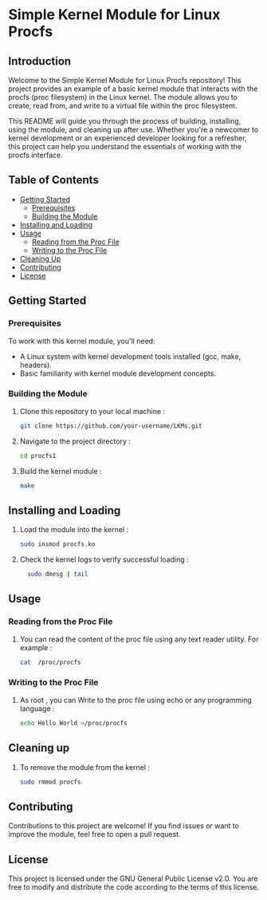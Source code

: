# Simple Kernel Module for Linux Procfs

## Introduction

Welcome to the Simple Kernel Module for Linux Procfs repository! This project provides an example of a basic kernel module that interacts with the procfs (proc filesystem) in the Linux kernel. The module allows you to create, read from, and write to a virtual file within the proc filesystem.

This README will guide you through the process of building, installing, using the module, and cleaning up after use. Whether you're a newcomer to kernel development or an experienced developer looking for a refresher, this project can help you understand the essentials of working with the procfs interface.

## Table of Contents

- [Getting Started](#getting-started)
  - [Prerequisites](#prerequisites)
  - [Building the Module](#building-the-module)
- [Installing and Loading](#installing-and-loading)
- [Usage](#usage)
  - [Reading from the Proc File](#reading-from-the-proc-file)
  - [Writing to the Proc File](#writing-to-the-proc-file)
- [Cleaning Up](#cleaning-up)
- [Contributing](#contributing)
- [License](#license)

## Getting Started

### Prerequisites

To work with this kernel module, you'll need:

- A Linux system with kernel development tools installed (gcc, make, headers).
- Basic familiarity with kernel module development concepts.

### Building the Module

1. Clone this repository to your local machine :

   ```bash
   git clone https://github.com/your-username/LKMs.git

2. Navigate to the project directory :

   ```bash
   cd procfs1

3. Build the kernel module :

   ```bash
   make

## Installing and Loading

1. Load the module into the kernel :

   ```bash
   sudo insmod procfs.ko

2. Check the kernel logs to verify successful loading :

     ```bash
       sudo dmesg | tail

## Usage

### Reading from the Proc File
1. You can read the content of the proc file using any text reader utility. For example :
   
    ```bash
    cat  /proc/procfs

### Writing to the Proc File
1. As root , you can Write to the proc file using echo or any programming language :

    ```bash
    echo Hello World >/proc/procfs

## Cleaning up 

1. To remove the module from the kernel :

    ```bash
    sudo rmmod procfs

## Contributing
Contributions to this project are welcome! If you find issues or want to improve the module, feel free to open a pull request.

## License
This project is licensed under the GNU General Public License v2.0. You are free to modify and distribute the code according to the terms of this license.
